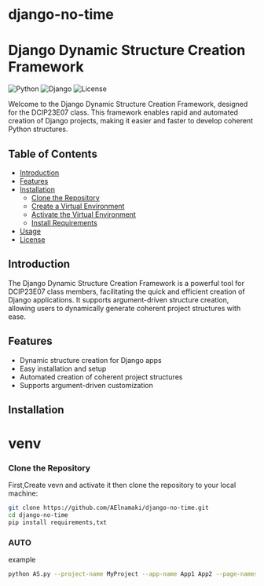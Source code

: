 # django-no-time
# Django Dynamic Structure Creation Framework

![Python](https://img.shields.io/badge/Python-3.x-blue.svg)
![Django](https://img.shields.io/badge/Django-3.x-green.svg)
![License](https://img.shields.io/badge/License-MIT-blue.svg)

Welcome to the Django Dynamic Structure Creation Framework, designed for the DCIP23E07 class. This framework enables rapid and automated creation of Django projects, making it easier and faster to develop coherent Python structures.

## Table of Contents
- [Introduction](#introduction)
- [Features](#features)
- [Installation](#installation)
  - [Clone the Repository](#clone-the-repository)
  - [Create a Virtual Environment](#create-a-virtual-environment)
  - [Activate the Virtual Environment](#activate-the-virtual-environment)
  - [Install Requirements](#install-requirements)
- [Usage](#usage)
- [License](#license)

## Introduction
The Django Dynamic Structure Creation Framework is a powerful tool for DCIP23E07 class members, facilitating the quick and efficient creation of Django applications. It supports argument-driven structure creation, allowing users to dynamically generate coherent project structures with ease.

## Features
- Dynamic structure creation for Django apps
- Easy installation and setup
- Automated creation of coherent project structures
- Supports argument-driven customization

## Installation
# venv

### Clone the Repository
First,Create vevn and activate it then  clone the repository to your local machine:
```sh
git clone https://github.com/AElnamaki/django-no-time.git
cd django-no-time
pip install requirements,txt
```

### AUTO
example
```sh
python AS.py --project-name MyProject --app-name App1 App2 --page-names "home,about" "dashboard,profile" -y
```



